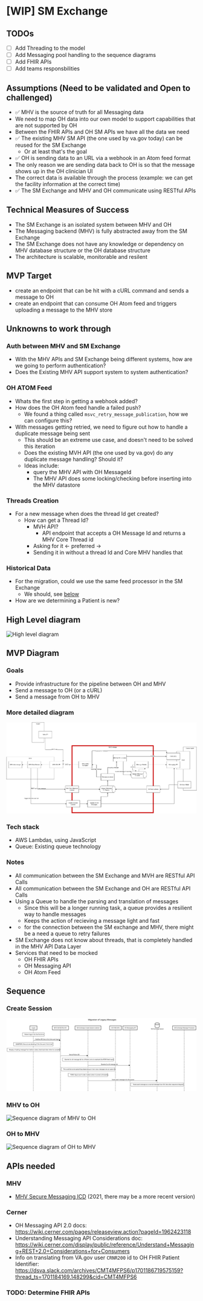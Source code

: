 # [WIP] SM Exchange


## TODOs

- [ ] Add Threading to the model
- [ ] Add Messaging pool handling to the sequence diagrams
- [ ] Add FHIR APIs
- [ ] Add teams responsbilities 

## Assumptions (Need to be validated and Open to challenged)

- ✅ MHV is the source of truth for all Messaging data
- We need to map OH data into our own model to support capabilities that are not supported by OH
- Between the FHIR APIs and OH SM APIs we have all the data we need
- ✅ The existing MHV SM API (the one used by va.gov today) can be reused for the SM Exchange
  - Or at least that's the goal
- ✅ OH is sending data to an URL via a webhook in an Atom feed format
- The only reason we are sending data back to OH is so that the message shows up in the OH clinician UI
- The correct data is available through the process (example: we can get the facility information at the correct time)
- ✅ The SM Exchange and MHV and OH communicate using RESTful APIs

## Technical Measures of Success

- The SM Exchange is an isolated system between MHV and OH
- The Messaging backend (MHV) is fully abstracted away from the SM Exchange
- The SM Exchange does not have any knowledge or dependency on MHV database structure or the OH database structure
- The architecture is scalable, monitorable and resilent 

## MVP Target

- create an endpoint that can be hit with a cURL command and sends a message to OH
- create an endpoint that can consume OH Atom feed and triggers uploading a message to the MHV store

## Unknowns to work through

###  Auth between MHV and SM Exchange

- With the MHV APIs and SM Exchange being different systems, how are we going to perform authentication? 
- Does the Existing MHV API support system to system authentication?

### OH ATOM Feed

- Whats the first step in getting a webhook added? 
- How does the OH Atom feed handle a failed push?
  - We found a thing called `msvc_retry_message_publication`, how we can configure this?
- With messages getting retried, we need to figure out how to handle a duplicate message being sent
  - This should be an extreme use case, and doesn't need to be solved this iteration
  - Does the existing MVH API (the one used by va.gov) do any duplicate message handling? Should it?
  - Ideas include:
    - query the MHV API with OH MessageId
    - The MHV API does some locking/checking before inserting into the MHV datastore

### Threads Creation

- For a new message when does the thread Id get created?
  - How can get a Thread Id? 
    - MVH API? 
      - API endpoint that accepts a OH Message Id and returns a MHV Core Thread id
    - Asking for it <- preferred ->
    - Sending it in without a thread Id and Core MHV handles that


### Historical Data

- For the migration, could we use the same feed processor in the SM Exchange
  - We should, see [below](#create-session)
- How are we determining a Patient is new?



## High Level diagram

![High level diagram](./assets/MHV%20Oracle%20Health%20Integrations%20-%20Messaging%20(1).png)

## MVP Diagram

### Goals

- Provide infrastructure for the pipeline between OH and MHV
- Send a message to OH (or a cURL)
- Send a message from OH to MHV 

### More detailed diagram

![Diagram](./assets/sm%20exchange.v5.drawio.png)


### Tech stack

- AWS Lambdas, using JavaScript
- Queue: Existing queue technology

### Notes

- All communication between the SM Exchange and MVH are RESTful API Calls
- All communication between the SM Exchange and OH are RESTful API Calls
- Using a Queue to handle the parsing and translation of messages
  - Since this will be a longer running task, a queue provides a resilient way to handle messages
  - Keeps the action of recieving a message light and fast
- * for the connection between the SM exchange and MHV, there might be a need a queue to retry failures
- SM Exchange does not know about threads, that is completely handled in the MHV API Data Layer
- Services that need to be mocked 
  - OH FHIR APIs
  - OH Messaging API
  - OH Atom Feed

## Sequence

### Create Session 

![Sequence diagram of Creating a new Session](./assets/Create%20Session.v1.svg)

### MHV to OH 

![Sequence diagram of MHV to OH](./assets/MHV%20to%20OH.v2.svg)

### OH to MHV 

![Sequence diagram of OH to MHV](./assets/OH%20to%20MHV.v2.svg)

## APIs needed

### MHV

- [MHV Secure Messaging ICD](https://github.com/department-of-veterans-affairs/va.gov-team/blob/master/products/va-mobile-app/engineering/MHV_Secure_Messaging_API_Veteran_2.5.pdf) (2021, there may be a more recent version)

### Cerner

- OH Messaging API 2.0 docs: https://wiki.cerner.com/pages/releaseview.action?pageId=1962423118
- Understanding Messaging API Considerations doc: https://wiki.cerner.com/display/public/reference/Understand+Messaging+REST+2.0+Considerations+for+Consumers
- Info on translating from VA.gov user `CRNR200` id to OH FHIR Patient Identifier: https://dsva.slack.com/archives/CMT4MFPS6/p1701186719575159?thread_ts=1701184169.148299&cid=CMT4MFPS6

### TODO: Determine FHIR APIs
